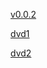 [v0.0.2](https://github.com/littleflute/beautifullover25/edit/master/README.md)


[dvd1](dvd1)

[dvd2](dvd2)
